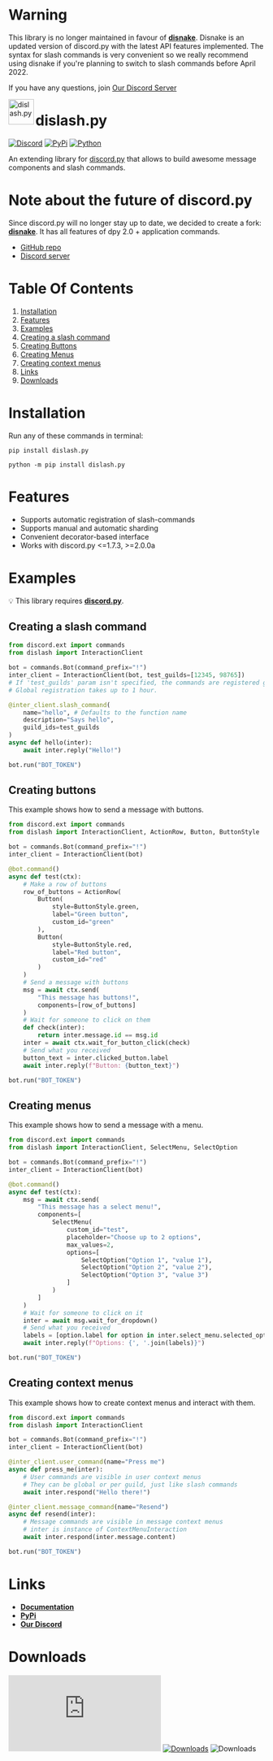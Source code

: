 # Warning

This library is no longer maintained in favour of **[disnake](https://github.com/DisnakeDev/disnake)**. Disnake is an updated version of discord.py with the latest API features implemented. The syntax for slash commands is very convenient so we really recommend using disnake if you're planning to switch to slash commands before April 2022.

If you have any questions, join [Our Discord Server](https://discord.gg/gJDbCw8aQy)


<img src="https://cdn.discordapp.com/attachments/808032994668576829/813135069661102110/dislash_emb_crop.png" align="left" width="50" title="dislash.py">
<h1>dislash.py</h1>


[![Discord](https://discord.com/api/guilds/808030843078836254/embed.png)](https://discord.gg/gJDbCw8aQy)
[![PyPi](https://img.shields.io/pypi/v/dislash.py.svg)](https://pypi.org/project/dislash.py)
[![Python](https://img.shields.io/pypi/pyversions/dislash.py.svg)](https://pypi.python.org/pypi/dislash.py)

An extending library for [discord.py](https://github.com/Rapptz/discord.py) that allows to build awesome message components and slash commands.


# Note about the future of discord.py

Since discord.py will no longer stay up to date, we decided to create a fork: **[disnake](https://github.com/DisnakeDev/disnake)**. It has all features of dpy 2.0 + application commands.

* [GitHub repo](https://github.com/EQUENOS/disnake)
* [Discord server](https://discord.gg/gJDbCw8aQy)


# Table Of Contents

1. [Installation](#installation)
2. [Features](#features)
3. [Examples](#examples)
4. [Creating a slash command](#creating-a-slash-command)
5. [Creating Buttons](#creating-buttons)
6. [Creating Menus](#creating-menus)
7. [Creating context menus](#creating-context-menus)
8. [Links](#links)
9. [Downloads](#downloads)


# Installation

Run any of these commands in terminal:
```
pip install dislash.py
```
```
python -m pip install dislash.py
```



# Features

* Supports automatic registration of slash-commands
* Supports manual and automatic sharding
* Convenient decorator-based interface
* Works with discord.py <=1.7.3, >=2.0.0a



# Examples
💡 This library requires **[discord.py](https://github.com/Rapptz/discord.py)**.


## Creating a slash command

```python
from discord.ext import commands
from dislash import InteractionClient

bot = commands.Bot(command_prefix="!")
inter_client = InteractionClient(bot, test_guilds=[12345, 98765])
# If 'test_guilds' param isn't specified, the commands are registered globally.
# Global registration takes up to 1 hour.

@inter_client.slash_command(
    name="hello", # Defaults to the function name
    description="Says hello",
    guild_ids=test_guilds
)
async def hello(inter):
    await inter.reply("Hello!")

bot.run("BOT_TOKEN")
```


## Creating buttons

This example shows how to send a message with buttons.

```python
from discord.ext import commands
from dislash import InteractionClient, ActionRow, Button, ButtonStyle

bot = commands.Bot(command_prefix="!")
inter_client = InteractionClient(bot)

@bot.command()
async def test(ctx):
    # Make a row of buttons
    row_of_buttons = ActionRow(
        Button(
            style=ButtonStyle.green,
            label="Green button",
            custom_id="green"
        ),
        Button(
            style=ButtonStyle.red,
            label="Red button",
            custom_id="red"
        )
    )
    # Send a message with buttons
    msg = await ctx.send(
        "This message has buttons!",
        components=[row_of_buttons]
    )
    # Wait for someone to click on them
    def check(inter):
        return inter.message.id == msg.id
    inter = await ctx.wait_for_button_click(check)
    # Send what you received
    button_text = inter.clicked_button.label
    await inter.reply(f"Button: {button_text}")

bot.run("BOT_TOKEN")
```


## Creating menus

This example shows how to send a message with a menu.

```python
from discord.ext import commands
from dislash import InteractionClient, SelectMenu, SelectOption

bot = commands.Bot(command_prefix="!")
inter_client = InteractionClient(bot)

@bot.command()
async def test(ctx):
    msg = await ctx.send(
        "This message has a select menu!",
        components=[
            SelectMenu(
                custom_id="test",
                placeholder="Choose up to 2 options",
                max_values=2,
                options=[
                    SelectOption("Option 1", "value 1"),
                    SelectOption("Option 2", "value 2"),
                    SelectOption("Option 3", "value 3")
                ]
            )
        ]
    )
    # Wait for someone to click on it
    inter = await msg.wait_for_dropdown()
    # Send what you received
    labels = [option.label for option in inter.select_menu.selected_options]
    await inter.reply(f"Options: {', '.join(labels)}")

bot.run("BOT_TOKEN")
```


## Creating context menus

This example shows how to create context menus and interact with them.

```python
from discord.ext import commands
from dislash import InteractionClient

bot = commands.Bot(command_prefix="!")
inter_client = InteractionClient(bot)

@inter_client.user_command(name="Press me")
async def press_me(inter):
    # User commands are visible in user context menus
    # They can be global or per guild, just like slash commands
    await inter.respond("Hello there!")

@inter_client.message_command(name="Resend")
async def resend(inter):
    # Message commands are visible in message context menus
    # inter is instance of ContextMenuInteraction
    await inter.respond(inter.message.content)

bot.run("BOT_TOKEN")
```



# Links
- **[Documentation](https://dislashpy.readthedocs.io/en/latest)**
- **[PyPi](https://pypi.org/project/dislash.py)**
- **[Our Discord](https://discord.gg/gJDbCw8aQy)**


# Downloads


[![Downloads](https://pepy.tech/badge/dislash.py)](https://pepy.tech/project/dislash.py)
[![Downloads](https://pepy.tech/badge/dislash.py/month)](https://pepy.tech/project/dislash.py)
![Downloads](https://pepy.tech/badge/dislash.py/week)
